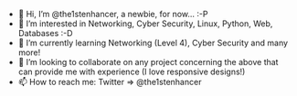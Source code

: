- 👋 Hi, I’m @the1stenhancer, a newbie, for now... :-P
- 👀 I’m interested in Networking, Cyber Security, Linux, Python, Web, Databases :-D
- 🌱 I’m currently learning Networking (Level 4), Cyber Security and many more!
- 💞️ I’m looking to collaborate on any project concerning the above that can provide me with experience (I love responsive designs!)
- 📫 How to reach me: Twitter => @the1stenhancer

<!---
the1stenhancer/the1stenhancer is a ✨ special ✨ repository because its `README.md` (this file) appears on your GitHub profile.
You can click the Preview link to take a look at your changes.
--->
